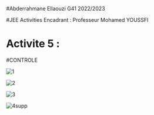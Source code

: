 #Abderrahmane Ellaouzi G41 2022/2023


#JEE Activities Encadrant : Professeur Mohamed YOUSSFI

# Activite 5 :
#CONTROLE



![1](https://github.com/Abderrahmane55/ellaouzi_abderrahmane_JEE2/assets/107000262/7e4299db-1bdf-4a94-a2f2-a5abae610a9e)


![2](https://github.com/Abderrahmane55/ellaouzi_abderrahmane_JEE2/assets/107000262/4244c25a-cb35-4f78-9411-4a5683b8e360)


![3](https://github.com/Abderrahmane55/ellaouzi_abderrahmane_JEE2/assets/107000262/c41b5927-216e-4df1-a199-e988408e5327)


![4supp](https://github.com/Abderrahmane55/ellaouzi_abderrahmane_JEE2/assets/107000262/d5b33ff4-1da5-4a88-b854-90f28d4bb741)
